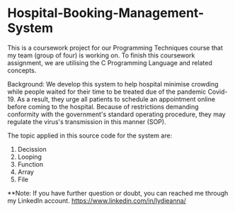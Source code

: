 # Hospital-Booking-Management-System

This is a coursework project for our Programming Techniques course that my team (group of four) is working on.
To finish this coursework assignment, we are utilising the C Programming Language and related concepts.

Background: We develop this system to help hospital minimise crowding while people waited for their time to be treated due of the pandemic Covid-19. As a result, they urge all patients to schedule an appointment online before coming to the hospital. Because of restrictions demanding conformity with the government's standard operating procedure, they may regulate the virus's transmission in this manner (SOP). 

The topic applied in this source code for the system are:
  1. Decission
  2. Looping
  3. Function
  4. Array
  5. File

**Note: If you have further question or doubt, you can reached me through my LinkedIn account.
https://www.linkedin.com/in/lydieanna/

